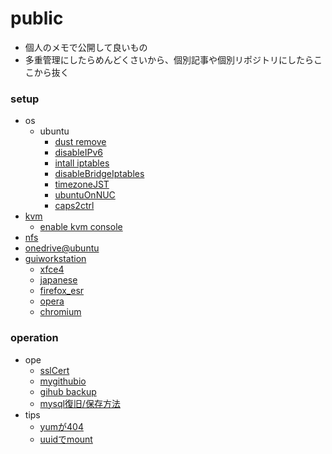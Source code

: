 public
===

* 個人のメモで公開して良いもの
* 多重管理にしたらめんどくさいから、個別記事や個別リポジトリにしたらここから抜く


### setup

* os
	* ubuntu
		* [dust remove](./setup/removeDust.md)
		* [disableIPv6](./setup/disableIPv6.md)
		* [intall iptables](./setup/installIptables.md)
		* [disableBridgeIptables](./setup/disableBridgeIptables.md)
		* [timezoneJST](./setup/timezoneJST.md)
		* [ubuntuOnNUC](./setup/ubuntu.md)
		* [caps2ctrl](./setup/caps2ctrl.md)
* [kvm](./setup/kvm.md)
	* [enable kvm console](./setup/kvm_console.md)
* [nfs](./setup/nfs.md)
* [onedrive@ubuntu](./setup/onedriveAtUbuntu.md)
* [guiworkstation](./setup/gui_ws/README.md)
	* [xfce4](./setup/gui_ws/xfce4.md)
	* [japanese](./setup/gui_ws/japanese.md)
	* [firefox_esr](./setup/gui_ws/firefox_esr.md)
	* [opera](./setup/gui_ws/opera.md)
	* [chromium](./setup/gui_ws/choromium.md)

### operation

* ope
	* [sslCert](./ope/sslcert.md)
	* [mygithubio](./ope/mygithubio.md)
	* [gihub backup](./ope/github_backup.md)
	* [mysql復旧/保存方法](./ope/recovery_mysqldb.md)
* tips
	* [yumが404](./ope/yum404.md)
	* [uuidでmount](./ope/uuidMount.md)
